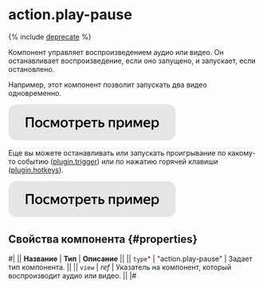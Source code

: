 # action.play-pause

{% include [deprecate](../../_includes/deprecate.md) %}

Компонент управляет воспроизведением аудио или видео. Он останавливает воспроизведение, если оно запущено, и запускает, если остановлено.

Например, этот компонент позволит запускать два видео одновременно.

[![Посмотреть пример в песочнице](../_images/buttons/view-example.svg)](https://ya.cc/t/Tx-yXweI3YChre)

Еще вы можете останавливать или запускать проигрывание по какому-то событию ([plugin.trigger](plugin.trigger.md)) или по нажатию горячей клавиши ([plugin.hotkeys](plugin.hotkeys.md)).

[![Посмотреть пример в песочнице](../_images/buttons/view-example.svg)](https://ya.cc/t/8MU78BrT3tvNR7)

## Свойства компонента {#properties}

#|
|| **Название** | **Тип** | **Описание** ||
|| `type`<span style="color: red">\*</span> | "action.play-pause" | Задает тип компонента. ||
|| `view` | _ref_ | Указатель на компонент, который воспроизводит аудио или видео. ||
|#

